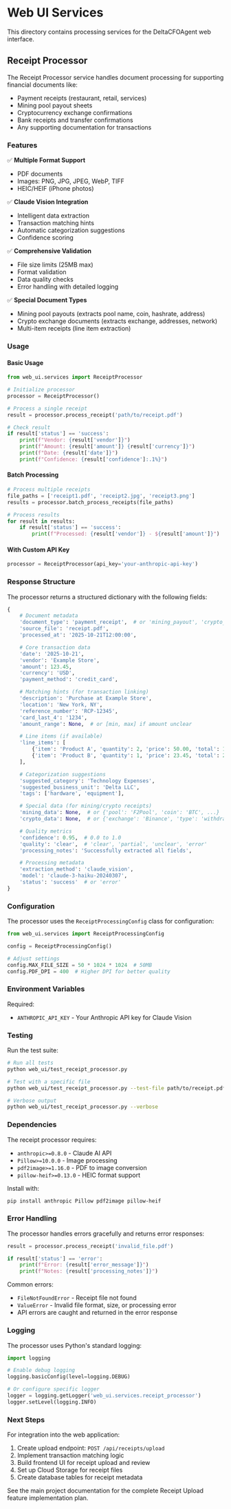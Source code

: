 # Web UI Services

This directory contains processing services for the DeltaCFOAgent web interface.

## Receipt Processor

The Receipt Processor service handles document processing for supporting financial documents like:
- Payment receipts (restaurant, retail, services)
- Mining pool payout sheets
- Cryptocurrency exchange confirmations
- Bank receipts and transfer confirmations
- Any supporting documentation for transactions

### Features

✅ **Multiple Format Support**
- PDF documents
- Images: PNG, JPG, JPEG, WebP, TIFF
- HEIC/HEIF (iPhone photos)

✅ **Claude Vision Integration**
- Intelligent data extraction
- Transaction matching hints
- Automatic categorization suggestions
- Confidence scoring

✅ **Comprehensive Validation**
- File size limits (25MB max)
- Format validation
- Data quality checks
- Error handling with detailed logging

✅ **Special Document Types**
- Mining pool payouts (extracts pool name, coin, hashrate, address)
- Crypto exchange documents (extracts exchange, addresses, network)
- Multi-item receipts (line item extraction)

### Usage

#### Basic Usage

```python
from web_ui.services import ReceiptProcessor

# Initialize processor
processor = ReceiptProcessor()

# Process a single receipt
result = processor.process_receipt('path/to/receipt.pdf')

# Check result
if result['status'] == 'success':
    print(f"Vendor: {result['vendor']}")
    print(f"Amount: {result['amount']} {result['currency']}")
    print(f"Date: {result['date']}")
    print(f"Confidence: {result['confidence']:.1%}")
```

#### Batch Processing

```python
# Process multiple receipts
file_paths = ['receipt1.pdf', 'receipt2.jpg', 'receipt3.png']
results = processor.batch_process_receipts(file_paths)

# Process results
for result in results:
    if result['status'] == 'success':
        print(f"Processed: {result['vendor']} - ${result['amount']}")
```

#### With Custom API Key

```python
processor = ReceiptProcessor(api_key='your-anthropic-api-key')
```

### Response Structure

The processor returns a structured dictionary with the following fields:

```python
{
    # Document metadata
    'document_type': 'payment_receipt',  # or 'mining_payout', 'crypto_exchange', etc.
    'source_file': 'receipt.pdf',
    'processed_at': '2025-10-21T12:00:00',

    # Core transaction data
    'date': '2025-10-21',
    'vendor': 'Example Store',
    'amount': 123.45,
    'currency': 'USD',
    'payment_method': 'credit_card',

    # Matching hints (for transaction linking)
    'description': 'Purchase at Example Store',
    'location': 'New York, NY',
    'reference_number': 'RCP-12345',
    'card_last_4': '1234',
    'amount_range': None,  # or [min, max] if amount unclear

    # Line items (if available)
    'line_items': [
        {'item': 'Product A', 'quantity': 2, 'price': 50.00, 'total': 100.00},
        {'item': 'Product B', 'quantity': 1, 'price': 23.45, 'total': 23.45}
    ],

    # Categorization suggestions
    'suggested_category': 'Technology Expenses',
    'suggested_business_unit': 'Delta LLC',
    'tags': ['hardware', 'equipment'],

    # Special data (for mining/crypto receipts)
    'mining_data': None,  # or {'pool': 'F2Pool', 'coin': 'BTC', ...}
    'crypto_data': None,  # or {'exchange': 'Binance', 'type': 'withdrawal', ...}

    # Quality metrics
    'confidence': 0.95,  # 0.0 to 1.0
    'quality': 'clear',  # 'clear', 'partial', 'unclear', 'error'
    'processing_notes': 'Successfully extracted all fields',

    # Processing metadata
    'extraction_method': 'claude_vision',
    'model': 'claude-3-haiku-20240307',
    'status': 'success'  # or 'error'
}
```

### Configuration

The processor uses the `ReceiptProcessingConfig` class for configuration:

```python
from web_ui.services import ReceiptProcessingConfig

config = ReceiptProcessingConfig()

# Adjust settings
config.MAX_FILE_SIZE = 50 * 1024 * 1024  # 50MB
config.PDF_DPI = 400  # Higher DPI for better quality
```

### Environment Variables

Required:
- `ANTHROPIC_API_KEY` - Your Anthropic API key for Claude Vision

### Testing

Run the test suite:

```bash
# Run all tests
python web_ui/test_receipt_processor.py

# Test with a specific file
python web_ui/test_receipt_processor.py --test-file path/to/receipt.pdf

# Verbose output
python web_ui/test_receipt_processor.py --verbose
```

### Dependencies

The receipt processor requires:
- `anthropic>=0.8.0` - Claude AI API
- `Pillow>=10.0.0` - Image processing
- `pdf2image>=1.16.0` - PDF to image conversion
- `pillow-heif>=0.13.0` - HEIC format support

Install with:
```bash
pip install anthropic Pillow pdf2image pillow-heif
```

### Error Handling

The processor handles errors gracefully and returns error responses:

```python
result = processor.process_receipt('invalid_file.pdf')

if result['status'] == 'error':
    print(f"Error: {result['error_message']}")
    print(f"Notes: {result['processing_notes']}")
```

Common errors:
- `FileNotFoundError` - Receipt file not found
- `ValueError` - Invalid file format, size, or processing error
- API errors are caught and returned in the error response

### Logging

The processor uses Python's standard logging:

```python
import logging

# Enable debug logging
logging.basicConfig(level=logging.DEBUG)

# Or configure specific logger
logger = logging.getLogger('web_ui.services.receipt_processor')
logger.setLevel(logging.INFO)
```

### Next Steps

For integration into the web application:
1. Create upload endpoint: `POST /api/receipts/upload`
2. Implement transaction matching logic
3. Build frontend UI for receipt upload and review
4. Set up Cloud Storage for receipt files
5. Create database tables for receipt metadata

See the main project documentation for the complete Receipt Upload feature implementation plan.
